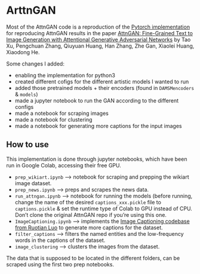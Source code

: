 # ArttnGAN

Most of the AttnGAN code is a reproduction of the [Pytorch implementation](https://github.com/taoxugit/AttnGAN) for reproducing AttnGAN results in the paper [AttnGAN: Fine-Grained Text to Image Generation with Attentional Generative Adversarial Networks](http://openaccess.thecvf.com/content_cvpr_2018/papers/Xu_AttnGAN_Fine-Grained_Text_CVPR_2018_paper.pdf) by Tao Xu, Pengchuan Zhang, Qiuyuan Huang, Han Zhang, Zhe Gan, Xiaolei Huang, Xiaodong He.


Some changes I added: 
- enabling the implementation for python3
- created different cofigs for the different artistic models I wanted to run
- added those pretrained models + their encoders (found in `DAMSMencoders` & `models`)
- made a jupyter notebook to run the GAN according to the different configs
- made a notebook for scraping images
- made a notebook for clustering 
- made a notebook for generating more captions for the input images

## How to use 
This implementation is done through jupyter notebooks, which have been run in Google Colab, accessing their free GPU.
- `prep_wikiart.ipynb` --> notebook for scraping and prepping the wikiart image dataset. 
- `prep_news.ipynb` --> preps and scrapes the news data.
- `run_attngan.ipynb` --> notebook for running the models (before running, change the name of the desired `captions_xxx.pickle` file to `captions.pickle` & set the runtime type of Colab to GPU instead of CPU. Don’t clone the original AttnGAN repo if you’re using this one.
- `ImageCaptioning.ipynb` --> implements the [Image Captioning codebase from Ruotian Luo](https://github.com/ruotianluo/ImageCaptioning.pytorch) to generate more captions for the dataset.
- `filter_captions` --> filters the named entities and the low-frequency words in the captions of the dataset. 
- `image_clustering` --> clusters the images from the dataset. 

The data that is supposed to be located in the different folders, can be scraped using the first two prep notebooks.
